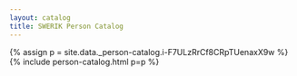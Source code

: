 ```yaml
---
layout: catalog
title: SWERIK Person Catalog
---
```

{% assign p = site.data._person-catalog.i-F7ULzRrCf8CRpTUenaxX9w %}
{% include person-catalog.html p=p %}

